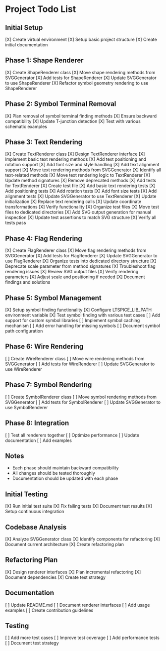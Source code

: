 # Project Todo List

## Initial Setup
[X] Create virtual environment
[X] Setup basic project structure
[X] Create initial documentation

## Phase 1: Shape Renderer
[X] Create ShapeRenderer class
[X] Move shape rendering methods from SVGGenerator
[X] Add tests for ShapeRenderer
[X] Update SVGGenerator to use ShapeRenderer
[X] Refactor symbol geometry rendering to use ShapeRenderer

## Phase 2: Symbol Terminal Removal
[X] Plan removal of symbol terminal finding methods
[X] Ensure backward compatibility
[X] Update T-junction detection
[X] Test with various schematic examples

## Phase 3: Text Rendering
[X] Create TextRenderer class
  [X] Design TextRenderer interface
  [X] Implement basic text rendering methods
  [X] Add text positioning and rotation support
  [X] Add font size and style handling
  [X] Add text alignment support
[X] Move text rendering methods from SVGGenerator
  [X] Identify all text-related methods
  [X] Move text rendering logic to TextRenderer
  [X] Update method signatures
  [X] Remove deprecated methods
[X] Add tests for TextRenderer
  [X] Create test file
  [X] Add basic text rendering tests
  [X] Add positioning tests
  [X] Add rotation tests
  [X] Add font size tests
  [X] Add alignment tests
[X] Update SVGGenerator to use TextRenderer
  [X] Update initialization
  [X] Replace text rendering calls
  [X] Update coordinate transformations
  [X] Verify functionality
[X] Organize test files
  [X] Move test files to dedicated directories
  [X] Add SVG output generation for manual inspection
  [X] Update test assertions to match SVG structure
  [X] Verify all tests pass

## Phase 4: Flag Rendering
[X] Create FlagRenderer class
[X] Move flag rendering methods from SVGGenerator
[X] Add tests for FlagRenderer
[X] Update SVGGenerator to use FlagRenderer
[X] Organize tests into dedicated directory structure
[X] Deprecate scale parameter from method signatures
[X] Troubleshoot flag rendering issues
  [X] Review SVG output files
  [X] Verify rendering parameters
  [X] Adjust scale and positioning if needed
  [X] Document findings and solutions

## Phase 5: Symbol Management
[X] Setup symbol finding functionality
[X] Configure LTSPICE_LIB_PATH environment variable
[X] Test symbol finding with various test cases
[ ] Add support for custom symbol libraries
[ ] Implement symbol caching mechanism
[ ] Add error handling for missing symbols
[ ] Document symbol path configuration

## Phase 6: Wire Rendering
[ ] Create WireRenderer class
[ ] Move wire rendering methods from SVGGenerator
[ ] Add tests for WireRenderer
[ ] Update SVGGenerator to use WireRenderer

## Phase 7: Symbol Rendering
[ ] Create SymbolRenderer class
[ ] Move symbol rendering methods from SVGGenerator
[ ] Add tests for SymbolRenderer
[ ] Update SVGGenerator to use SymbolRenderer

## Phase 8: Integration
[ ] Test all renderers together
[ ] Optimize performance
[ ] Update documentation
[ ] Add examples

## Notes
- Each phase should maintain backward compatibility
- All changes should be tested thoroughly
- Documentation should be updated with each phase

## Initial Testing
[X] Run initial test suite
[X] Fix failing tests
[X] Document test results
[X] Setup continuous integration

## Codebase Analysis
[X] Analyze SVGGenerator class
[X] Identify components for refactoring
[X] Document current architecture
[X] Create refactoring plan

## Refactoring Plan
[X] Design renderer interfaces
[X] Plan incremental refactoring
[X] Document dependencies
[X] Create test strategy

## Documentation
[ ] Update README.md
[ ] Document renderer interfaces
[ ] Add usage examples
[ ] Create contribution guidelines

## Testing
[ ] Add more test cases
[ ] Improve test coverage
[ ] Add performance tests
[ ] Document test strategy 